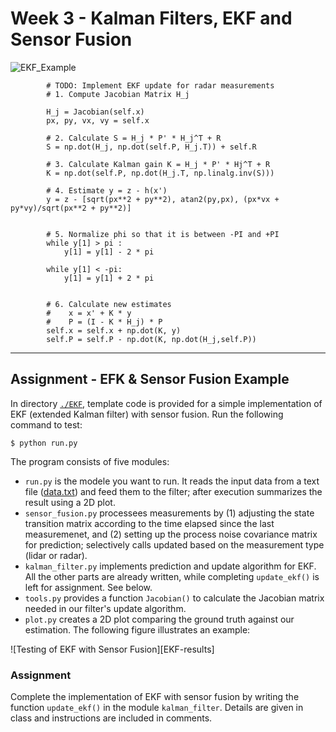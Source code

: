 # Week 3 - Kalman Filters, EKF and Sensor Fusion
![EKF_Example](https://user-images.githubusercontent.com/72537757/115050293-90100d00-9f16-11eb-8709-820d35aba79a.png)

```
        # TODO: Implement EKF update for radar measurements
        # 1. Compute Jacobian Matrix H_j
        
        H_j = Jacobian(self.x)
        px, py, vx, vy = self.x
        
        # 2. Calculate S = H_j * P' * H_j^T + R
        S = np.dot(H_j, np.dot(self.P, H_j.T)) + self.R
        
        # 3. Calculate Kalman gain K = H_j * P' * Hj^T + R
        K = np.dot(self.P, np.dot(H_j.T, np.linalg.inv(S)))
        
        # 4. Estimate y = z - h(x')
        y = z - [sqrt(px**2 + py**2), atan2(py,px), (px*vx + py*vy)/sqrt(px**2 + py**2)]
        
        
        # 5. Normalize phi so that it is between -PI and +PI
        while y[1] > pi :
            y[1] = y[1] - 2 * pi
            
        while y[1] < -pi:
            y[1] = y[1] + 2 * pi
            
        
        # 6. Calculate new estimates
        #    x = x' + K * y
        #    P = (I - K * H_j) * P
        self.x = self.x + np.dot(K, y)
        self.P = self.P - np.dot(K, np.dot(H_j,self.P))
```

---

## Assignment - EFK & Sensor Fusion Example

In directory [`./EKF`](./EKF), template code is provided for a simple implementation of EKF (extended Kalman filter) with sensor fusion. Run the following command to test:

```
$ python run.py
```

The program consists of five modules:

* `run.py` is the modele you want to run. It reads the input data from a text file ([data.txt](./EKF/data.txt)) and feed them to the filter; after execution summarizes the result using a 2D plot.
* `sensor_fusion.py` processees measurements by (1) adjusting the state transition matrix according to the time elapsed since the last measuremenet, and (2) setting up the process noise covariance matrix for prediction; selectively calls updated based on the measurement type (lidar or radar).
* `kalman_filter.py` implements prediction and update algorithm for EKF. All the other parts are already written, while completing `update_ekf()` is left for assignment. See below.
* `tools.py` provides a function `Jacobian()` to calculate the Jacobian matrix needed in our filter's update algorithm.
*  `plot.py` creates a 2D plot comparing the ground truth against our estimation. The following figure illustrates an example:

![Testing of EKF with Sensor Fusion][EKF-results]

### Assignment

Complete the implementation of EKF with sensor fusion by writing the function `update_ekf()` in the module `kalman_filter`. Details are given in class and instructions are included in comments.
